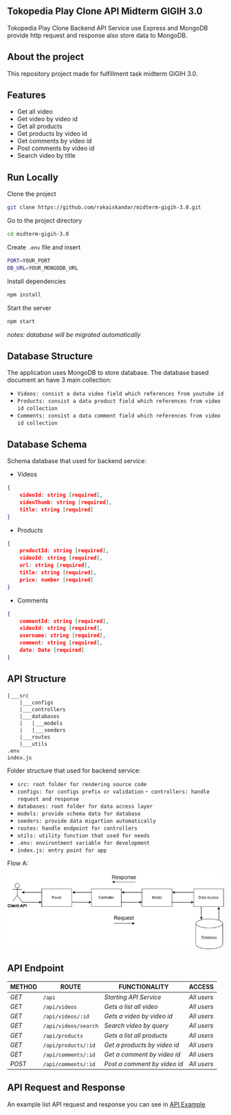 ## Tokopedia Play Clone API Midterm GIGIH 3.0

Tokopedia Play Clone Backend API Service use Express and MongoDB provide http request and response also store data to MongoDB.

## About the project

This repository project made for fulfillment task midterm GIGIH 3.0.

## Features

- Get all video
- Get video by video id
- Get all products
- Get products by video id
- Get comments by video id
- Post comments by video id
- Search video by title

## Run Locally

Clone the project

```bash
git clone https://github.com/rakaiskandar/midterm-gigih-3.0.git
```

Go to the project directory

```bash
cd midterm-gigih-3.0
```

Create `.env` file and insert

```bash
PORT=YOUR_PORT
DB_URL=YOUR_MONGODB_URL
```

Install dependencies

```bash
npm install
```

Start the server

```bash
npm start
```

_notes: database will be migrated automatically_

## Database Structure

The application uses MongoDB to store database. The database based document an have 3 main collection:

- `Videos: consist a data video field which references from youtube id`
- `Products: consist a data product field which references from video id collection`
- `Comments: consist a data comment field which references from video id collection`

## Database Schema

Schema database that used for backend service:

- Videos

```json
{
    videoId: string [required],
    videoThumb: string [required],
    title: string [required]
}
```

- Products

```json
{
    productId: string [required],
    videoId: string [required],
    url: string [required],
    title: string [required],
    price: number [required]
}
```

- Comments

```json
{
    commentId: string [required],
    videoId: string [required],
    username: string [required],
    comment: string [required],
    date: Date [required]
}
```

## API Structure
```tree
|___src
    |___configs
    |___controllers
    |___databases
    |   |___models
    |   |___seeders
    |___routes
    |___utils
.env
index.js
```
Folder structure that used for backend service:

- `src: root folder for rendering source code`
- `configs: for configs prefix or validation`
-` controllers: handle request and response`
- `databases: root folder for data access layer`
- `models: provide schema data for database`  
- `seeders: provide data migartion automatically`
- `routes: handle endpoint for controllers`
- `utils: utility function that used for needs`
- `.env: environtment variable for development`
- `index.js: entry point for app`

Flow A:

![alt text](./public/flow-api.png)
## API Endpoint

| METHOD | ROUTE                | FUNCTIONALITY                 | ACCESS      |
| ------ | -------------------- | ----------------------------- | ----------- |
| _GET_  | `/api`               | _Starting API Service_        | _All users_ |
| _GET_  | `/api/videos`        | _Gets a list all video_       | _All users_ |
| _GET_  | `/api/videos/:id`    | _Gets a video by video id_    | _All users_ |
| _GET_  | `/api/videos/search` | _Search video by query_       | _All users_ |
| _GET_  | `/api/products`      | _Gets a list all products_    | _All users_ |
| _GET_  | `/api/products/:id`  | _Get a products by video id_  | _All users_ |
| _GET_  | `/api/comments/:id`  | _Get a comment by video id_   | _All users_ |
| _POST_ | `/api/comments/:id`  | _Post a comment by video id_  | _All users_ |

## API Request and Response

An example list API request and response you can see in [API Example](https://gist.github.com/rakaiskandar/99528f041c7d02f8e19af892daef8c76)
